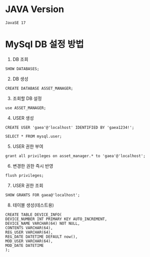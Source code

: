 # JAVA Version
```
JavaSE 17
```

# MySql DB 설정 방법

1. DB 조회
```
SHOW DATABASES;
```

2. DB 생성
```
CREATE DATABASE ASSET_MANAGER;
```

3. 조회할 DB 설정
```
use ASSET_MANAGER;
```

4. USER 생성
```
CREATE USER 'gaea'@'localhost' IDENTIFIED BY 'gaea1234!';

SELECT * FROM mysql.user;
```

5. USER 권한 부여
```
grant all privileges on asset_manager.* to 'gaea'@'localhost';
```

6. 변경한 권한 즉시 반영
```
flush privileges;
```

7. USER 권한 조회
```
SHOW GRANTS FOR gaea@'localhost';
```

8. 테이블 생성(테스트용)
```
CREATE TABLE DEVICE_INFO(
DEVICE_NUMBER INT PRIMARY KEY AUTO_INCREMENT,
DEVICE_NAME VARCHAR(64) NOT NULL,
CONTENTS VARCHAR(64),
REG_USER VARCHAR(64),
REG_DATE DATETIME DEFAULT now(),
MOD_USER VARCHAR(64),
MOD_DATE DATETIME
);
```